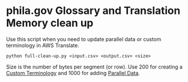 # phila.gov Glossary and Translation Memory clean up

Use this script when you need to update parallel data or custom terminology in AWS Translate.

```
python full-clean-up.py <input.csv> <output.csv> <size>
```
Size is the number of bytes per segment (or row). Use 200 for creating a [Custom Terminology](https://us-east-1.console.aws.amazon.com/translate/home?region=us-east-1#terminology) and 1000 for adding [Parallel Data](https://us-east-1.console.aws.amazon.com/translate/home?region=us-east-1#parallel-data).